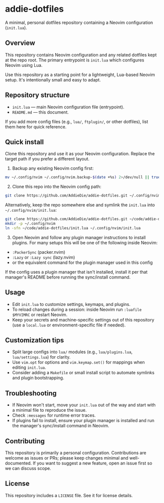 # addie-dotfiles

A minimal, personal dotfiles repository containing a Neovim configuration (`init.lua`).

## Overview

This repository contains Neovim configuration and any related dotfiles kept at the repo root. The primary entrypoint is `init.lua` which configures Neovim using Lua.

Use this repository as a starting point for a lightweight, Lua-based Neovim setup. It's intentionally small and easy to adapt.

## Repository structure

- `init.lua` — main Neovim configuration file (entrypoint).
- `README.md` — this document.

If you add more config files (e.g., `lua/`, `ftplugin/`, or other dotfiles), list them here for quick reference.

## Quick install

Clone this repository and use it as your Neovim configuration. Replace the target path if you prefer a different layout.

1) Backup any existing Neovim config first:

```bash
mv ~/.config/nvim ~/.config/nvim.backup-$(date +%s) 2>/dev/null || true
```

2) Clone this repo into the Neovim config path:

```bash
git clone https://github.com/AddieDie/addie-dotfiles.git ~/.config/nvim
```

Alternatively, keep the repo somewhere else and symlink the `init.lua` into `~/.config/nvim/init.lua`:

```bash
git clone https://github.com/AddieDie/addie-dotfiles.git ~/code/addie-dotfiles
mkdir -p ~/.config/nvim
ln -sfn ~/code/addie-dotfiles/init.lua ~/.config/nvim/init.lua
```

3) Open Neovim and follow any plugin manager instructions to install plugins. For many setups this will be one of the following inside Neovim:

- `:PackerSync` (packer.nvim)
- `:Lazy` or `:Lazy sync` (lazy.nvim)
- or the equivalent command for the plugin manager used in this config

If the config uses a plugin manager that isn't installed, install it per that manager's README before running the sync/install command.

## Usage

- Edit `init.lua` to customize settings, keymaps, and plugins.
- To reload changes during a session: inside Neovim run `:luafile $MYVIMRC` or restart Neovim.
- Keep your secrets and machine-specific settings out of this repository (use a `local.lua` or environment-specific file if needed).

## Customization tips

- Split large configs into `lua/` modules (e.g., `lua/plugins.lua`, `lua/settings.lua`) for clarity.
- Use `vim.opt` for options and `vim.keymap.set()` for mappings when editing `init.lua`.
- Consider adding a `Makefile` or small install script to automate symlinks and plugin bootstrapping.

## Troubleshooting

- If Neovim won't start, move your `init.lua` out of the way and start with a minimal file to reproduce the issue.
- Check `:messages` for runtime error traces.
- If plugins fail to install, ensure your plugin manager is installed and run the manager's sync/install command in Neovim.

## Contributing

This repository is primarily a personal configuration. Contributions are welcome as issues or PRs; please keep changes minimal and well-documented. If you want to suggest a new feature, open an issue first so we can discuss scope.

## License

This repository includes a `LICENSE` file. See it for license details.

